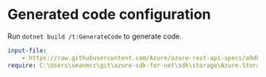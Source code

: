 # Generated code configuration

Run `dotnet build /t:GenerateCode` to generate code.

``` yaml
input-file:
    - https://raw.githubusercontent.com/Azure/azure-rest-api-specs/a9dbc15442bf6e3d4d7c8e12d14f5871568ca614/specification/storage/data-plane/Microsoft.QueueStorage/preview/2018-03-28/queue.json
require: C:\Users\seanmcc\git\azure-sdk-for-net\sdk\storage\Azure.Storage.Queues\swagger\readme.md

```
